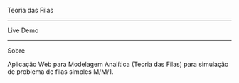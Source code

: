 Teoria das Filas
______________________________________

Live Demo


______________________________________
Sobre

Aplicação Web para Modelagem Analítica (Teoria das Filas) para
simulação de problema de filas simples M/M/1. 
